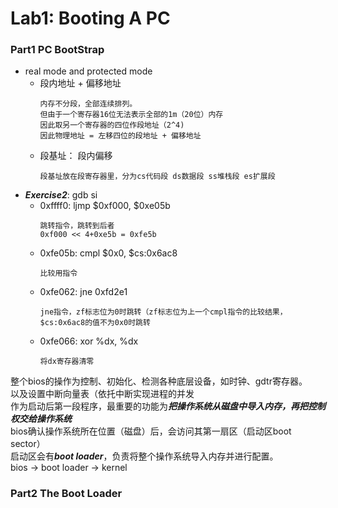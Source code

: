 # Lab1: Booting A PC
### Part1 PC BootStrap
- real mode and protected mode
	- 段内地址 + 偏移地址
		```
		内存不分段，全部连续排列。
		但由于一个寄存器16位无法表示全部的1m（20位）内存
		因此取另一个寄存器的四位作段地址（2^4)
		因此物理地址 = 左移四位的段地址 + 偏移地址
		```
	- 段基址： 段内偏移
		``` 
		段基址放在段寄存器里，分为cs代码段 ds数据段 ss堆栈段 es扩展段 
		```
- ***Exercise2***: gdb si
	- 0xffff0:	ljmp $0xf000, $0xe05b
		```
		跳转指令，跳转到后者
		0xf000 << 4+0xe5b = 0xfe5b
		```
	- 0xfe05b:	cmpl $0x0, $cs:0x6ac8
		```
		比较用指令
		```
	- 0xfe062:	jne 0xfd2e1
		```
		jne指令，zf标志位为0时跳转（zf标志位为上一个cmpl指令的比较结果，
		$cs:0x6ac8的值不为0x0时跳转
		```
	- 0xfe066:	xor %dx, %dx
		```
		将dx寄存器清零
		```
整个bios的操作为控制、初始化、检测各种底层设备，如时钟、gdtr寄存器。  
以及设置中断向量表（依托中断实现进程的并发  
作为启动后第一段程序，最重要的功能为***把操作系统从磁盘中导入内存，再把控制权交给操作系统***  
bios确认操作系统所在位置（磁盘）后，会访问其第一扇区（启动区boot sector）  
启动区会有***boot loader***，负责将整个操作系统导入内存并进行配置。  
bios -> boot loader -> kernel
### Part2 The Boot Loader
